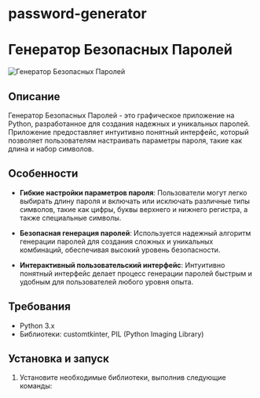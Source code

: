 # password-generator
# Генератор Безопасных Паролей

![Генератор Безопасных Паролей](password_generator_screenshot.png)

## Описание

Генератор Безопасных Паролей - это графическое приложение на Python, разработанное для создания надежных и уникальных паролей. Приложение предоставляет интуитивно понятный интерфейс, который позволяет пользователям настраивать параметры пароля, такие как длина и набор символов.

## Особенности

- **Гибкие настройки параметров пароля**: Пользователи могут легко выбирать длину пароля и включать или исключать различные типы символов, такие как цифры, буквы верхнего и нижнего регистра, а также специальные символы.

- **Безопасная генерация паролей**: Используется надежный алгоритм генерации паролей для создания сложных и уникальных комбинаций, обеспечивая высокий уровень безопасности.

- **Интерактивный пользовательский интерфейс**: Интуитивно понятный интерфейс делает процесс генерации паролей быстрым и удобным для пользователей любого уровня опыта.

## Требования

- Python 3.x
- Библиотеки: customtkinter, PIL (Python Imaging Library)

## Установка и запуск

1. Установите необходимые библиотеки, выполнив следующие команды:

